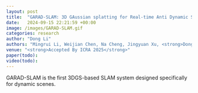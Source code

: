 ```yaml
---
layout: post
title:  "GARAD-SLAM: 3D GAussian splatting for Real-time Anti Dynamic SLAM"
date:   2024-09-15 22:21:59 +00:00
image: /images/GARAD-SLAM.gif
categories: research
author: "Dong Li"
authors: "Mingrui Li, Weijian Chen, Na Cheng, Jingyuan Xu, <strong>Dong Li</strong>, Hongyu Wang"
venue: "<strong>Accepted By ICRA 2025</strong>"
paper(todo): 
video(todo): 
---
```


GARAD-SLAM is the first 3DGS-based SLAM system designed specifically for dynamic scenes.
